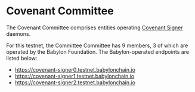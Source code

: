 # Covenant Committee

The Covenant Committee comprises entities operating
[Covenant Signer](https://github.com/babylonchain/covenant-signer) daemons.

For this testnet, the Committee Committee has 9 members, 3 of which are operated
by the Babylon Foundation. The Babylon-operated endpoints are listed below:

- https://covenant-signer0.testnet.babylonchain.io
- https://covenant-signer1.testnet.babylonchain.io
- https://covenant-signer2.testnet.babylonchain.io
